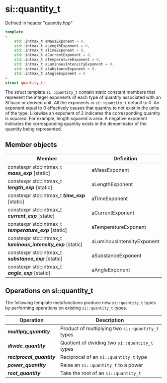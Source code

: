 # si::quantity_t
Defined in header "quantity.hpp"
```c++
template
<
    std::intmax_t aMassExponent = 0,
    std::intmax_t aLengthExponent = 0,
    std::intmax_t aTimeExponent = 0,
    std::intmax_t aCurrentExponent = 0,
    std::intmax_t aTemperatureExponent = 0,
    std::intmax_t aLuminousIntensityExponent = 0,
    std::intmax_t aSubstanceExponent = 0,
    std::intmax_t aAngleExponent = 0
>
struct quantity_t;
```
The struct template `si::quantity_t` contain static constant members that represent the integer exponents of each type of quantity associated with an SI base or derived unit. All the exponents in `si::quantity_t` default to 0. An exponent equal to 0 effectively causes that quantity to not exist in the units of the type. Likewise an exponent of 2 indicates the corresponding quantity is squared. For example, length squared is area. A negative exponent indicates the corresponding quantity exists in the denominator of the quantity being represented.
## Member objects
Member | Definition
----------------------------------------|-----------------------------------------------------
constexpr std::intmax_t _**mass_exp**_ [static] | aMassExponent
constexpr std::intmax_t _**length_exp**_ [static] | aLengthExponent
constexpr std::intmax_t _**time_exp**_ [static] | aTimeExponent
constexpr std::intmax_t _**current_exp**_ [static] | aCurrentExponent
constexpr std::intmax_t _**temperature_exp**_ [static] | aTemperatureExponent
constexpr std::intmax_t _**luminous_intensity_exp**_ [static] | aLuminousIntensityExponent
constexpr std::intmax_t _**substance_exp**_ [static] | aSubstanceExponent
constexpr std::intmax_t _**angle_exp**_ [static] | aAngleExponent
## Operations on si::quantity_t
The following template metafunctions produce new `si::quantity_t` types by performing operations on existing `si::quantity_t` types.

Operation | Description
----------|------------
_**multiply_quantity**_ | Product of multiplying two `si::quantity_t` types
_**divide_quantity**_ | Quotient of dividing two `si::quantity_t` types
_**reciprocal_quantity**_ | Reciprocal of an `si::quantity_t` type
_**power_quantity**_ | Raise an `si::quantity_t` to a power
_**root_quantity**_ | Take the root of an `si::quantity_t`
